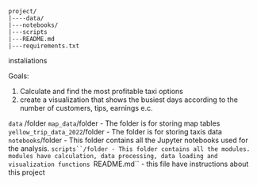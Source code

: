 ```
project/
|----data/
|---notebooks/
|---scripts
|---README.md
|---requirements.txt
```
instaliations




Goals:
1. Calculate and find the most profitable taxi options
2. create a visualization that shows the busiest days according to the number of customers, tips, earnings e.c.

```data``` /folder
    ```map_data```/folder - The folder is for storing map tables
    ```yellow_trip_data_2022```/folder - The folder is for storing taxis data
```notebooks```/folder - This folder contains all the Jupyter notebooks used for the analysis. 
```scripts``/folder - This folder contains all the modules. modules have calculation, data processing, data loading and visualization functions
```README.md`` - this file have instructions about this project


